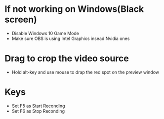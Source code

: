 If not working on Windows(Black screen)
=====
* Disable Windows 10 Game Mode
* Make sure OBS is using Intel Graphics insead Nvidia ones

Drag to crop the video source
=====
* Hold alt-key and use mouse to drap the red spot on the preview window

Keys
=====
* Set F5 as Start Reconding
* Set F6 as Stop Reconding
